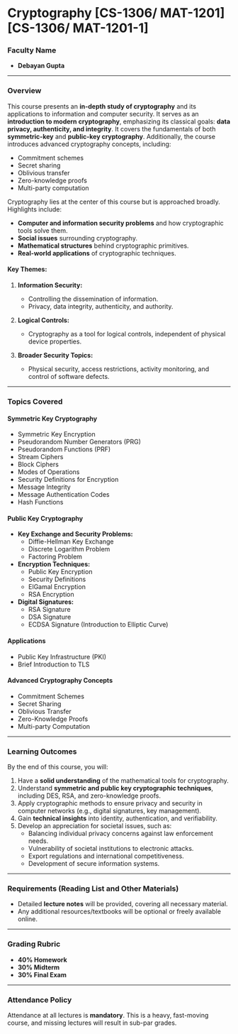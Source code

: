 # Cryptography [CS-1306/ MAT-1201] [CS-1306/ MAT-1201-1]

### Faculty Name
- **Debayan Gupta**

---

### Overview
This course presents an **in-depth study of cryptography** and its applications to information and computer security. It serves as an **introduction to modern cryptography**, emphasizing its classical goals: **data privacy, authenticity, and integrity**. It covers the fundamentals of both **symmetric-key** and **public-key cryptography**. Additionally, the course introduces advanced cryptography concepts, including:

- Commitment schemes
- Secret sharing
- Oblivious transfer
- Zero-knowledge proofs
- Multi-party computation

Cryptography lies at the center of this course but is approached broadly. Highlights include:

- **Computer and information security problems** and how cryptographic tools solve them.
- **Social issues** surrounding cryptography.
- **Mathematical structures** behind cryptographic primitives.
- **Real-world applications** of cryptographic techniques.

#### Key Themes:
1. **Information Security:**
   - Controlling the dissemination of information.
   - Privacy, data integrity, authenticity, and authority.

2. **Logical Controls:**
   - Cryptography as a tool for logical controls, independent of physical device properties.

3. **Broader Security Topics:**
   - Physical security, access restrictions, activity monitoring, and control of software defects.

---

### Topics Covered

#### Symmetric Key Cryptography
- Symmetric Key Encryption
- Pseudorandom Number Generators (PRG)
- Pseudorandom Functions (PRF)
- Stream Ciphers
- Block Ciphers
- Modes of Operations
- Security Definitions for Encryption
- Message Integrity
- Message Authentication Codes
- Hash Functions

#### Public Key Cryptography
- **Key Exchange and Security Problems:**
  - Diffie-Hellman Key Exchange
  - Discrete Logarithm Problem
  - Factoring Problem
- **Encryption Techniques:**
  - Public Key Encryption
  - Security Definitions
  - ElGamal Encryption
  - RSA Encryption
- **Digital Signatures:**
  - RSA Signature
  - DSA Signature
  - ECDSA Signature (Introduction to Elliptic Curve)

#### Applications
- Public Key Infrastructure (PKI)
- Brief Introduction to TLS

#### Advanced Cryptography Concepts
- Commitment Schemes
- Secret Sharing
- Oblivious Transfer
- Zero-Knowledge Proofs
- Multi-party Computation

---

### Learning Outcomes
By the end of this course, you will:

1. Have a **solid understanding** of the mathematical tools for cryptography.
2. Understand **symmetric and public key cryptographic techniques**, including DES, RSA, and zero-knowledge proofs.
3. Apply cryptographic methods to ensure privacy and security in computer networks (e.g., digital signatures, key management).
4. Gain **technical insights** into identity, authentication, and verifiability.
5. Develop an appreciation for societal issues, such as:
   - Balancing individual privacy concerns against law enforcement needs.
   - Vulnerability of societal institutions to electronic attacks.
   - Export regulations and international competitiveness.
   - Development of secure information systems.

---

### Requirements (Reading List and Other Materials)
- Detailed **lecture notes** will be provided, covering all necessary material.
- Any additional resources/textbooks will be optional or freely available online.

---

### Grading Rubric
- **40% Homework**
- **30% Midterm**
- **30% Final Exam**

---

### Attendance Policy
Attendance at all lectures is **mandatory**. This is a heavy, fast-moving course, and missing lectures will result in sub-par grades.

